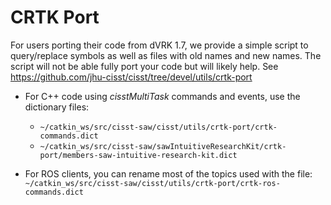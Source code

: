 # CRTK Port

For users porting their code from dVRK 1.7, we provide a simple script to query/replace symbols as well as files with old names and new names.  The script will not be able fully port your code but will likely help.
See https://github.com/jhu-cisst/cisst/tree/devel/utils/crtk-port

* For C++ code using *cisstMultiTask* commands and events, use the dictionary files:
  * `~/catkin_ws/src/cisst-saw/cisst/utils/crtk-port/crtk-commands.dict`
  * `~/catkin_ws/src/cisst-saw/sawIntuitiveResearchKit/crtk-port/members-saw-intuitive-research-kit.dict`
 
* For ROS clients, you can rename most of the topics used with the file: `~/catkin_ws/src/cisst-saw/cisst/utils/crtk-port/crtk-ros-commands.dict`
